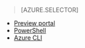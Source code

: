 > [AZURE.SELECTOR]
- [Preview portal](virtual-networks-static-private-ip-arm-pportal.md)
- [PowerShell](virtual-networks-static-private-ip-arm-ps.md)
- [Azure CLI](virtual-networks-static-private-ip-arm-cli.md)

<!---HONumber=Sept15_HO3-->